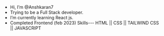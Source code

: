 -  Hi, I’m @Anshkaran7
-  Trying to be a Full Stack developer.
-  I’m currently learning React js.
- Completed Frontend (feb 2023)
Skills--- HTML || CSS || TAILWIND CSS || JAVASCRIPT
